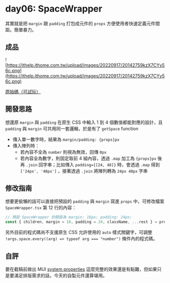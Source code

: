 # day06: SpaceWrapper

其實就是把 `margin` 跟 `padding` 打包成元件的 `props` 方便使用者快速定義元件間距。簡單暴力。

## 成品

![https://ithelp.ithome.com.tw/upload/images/20220917/20142759kzX7CYy56c.png](https://ithelp.ithome.com.tw/upload/images/20220917/20142759kzX7CYy56c.png)

[原始碼（可試玩）](https://codesandbox.io/s/2022-day06-spacewrapper-exnmtt?file=/src/SpaceWrapper.tsx)

## 開發思路

想還原 `margin` 與 `padding` 在原生 CSS 中輸入 1 到 4 個數值都能對應的設計，且 `padding` 與 `margin` 可共用同一套邏輯，於是有了 `getSpace` function

- 傳入單一數字時，結果為 `margin/padding: {props}px`
- 傳入陣列時：
  - 若內容不全為 `number` 則視為無效，回傳 `0px`
  - 若內容全為數字，則固定取前 4 組內容，透過 `.map` 加工為 `{props}px` 後再 `.join` 回字串；比如傳入 `padding={[24, 48]}` 時，會透過 `.map` 得到 `['24px', '48px']` ，接著透過 `.join` 將陣列轉為 `24px 48px` 字串

## 修改指南

想要更偷懶的話可以直接把預設的 `padding` 與 `margin` 寫進 `props` 中，可修改檔案 `SpaceWrapper.tsx` 第 12 行的內容：

```ts
// 預設 SpaceWrapper 的間距為 margin: 16px; padding: 24px;
const { children, margin = 16, padding = 24, className, ...rest } = props;
```

另外目前的程式碼尚不支援原生 CSS 允許使用的 `auto` 樣式關鍵字，可調整 `!args.space.every((arg) => typeof arg === "number")` 條件內的程式碼。

## 自評

要在截稿前做出 MUI [system properties](https://mui.com/system/properties/) 這麼完整的效果還是有點難，但如果只是要滿足排版需求的話，今天的自製元件還算堪用。
